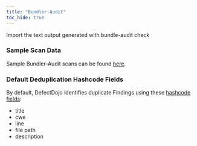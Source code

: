 ```yaml
---
title: "Bundler-Audit"
toc_hide: true
---
```

Import the text output generated with bundle-audit check

### Sample Scan Data
Sample Bundler-Audit scans can be found [here](https://github.com/DefectDojo/django-DefectDojo/tree/master/unittests/scans/bundler_audit).

### Default Deduplication Hashcode Fields
By default, DefectDojo identifies duplicate Findings using these [hashcode fields](https://docs.defectdojo.com/en/working_with_findings/finding_deduplication/about_deduplication/):

- title
- cwe
- line
- file path
- description
